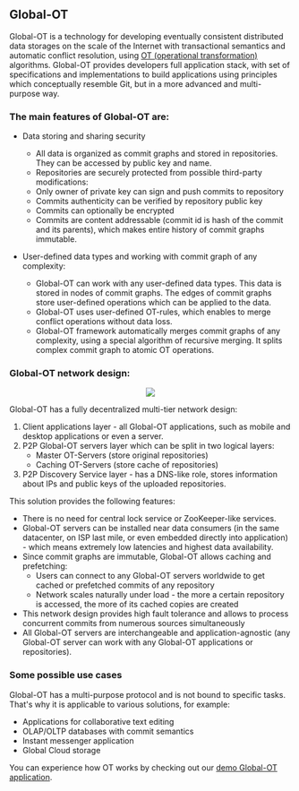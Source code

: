 ## Global-OT

Global-OT is a technology for developing eventually consistent distributed data storages on the scale of the Internet 
with transactional semantics and automatic conflict resolution, using [OT (operational transformation)](https://en.wikipedia.org/wiki/Operational_transformation) 
algorithms. Global-OT provides developers full application stack, with set of specifications and implementations to build 
applications using principles which conceptually resemble Git, but in a more advanced and multi-purpose way. 

### The main features of Global-OT are:
* Data storing and sharing security
    * All data is organized as commit graphs and stored in repositories. They can be  accessed by public key and name.
    * Repositories are securely protected from possible third-party modifications:
    * Only owner of private key can sign and push commits to repository
    * Commits authenticity can be verified by repository public key
    * Commits can optionally be encrypted  
    * Commits are content addressable (commit id is hash of the commit and its parents), which makes entire history of 
    commit graphs immutable.
    
* User-defined data types and working with commit graph of any complexity:
    * Global-OT can work with any user-defined data types. This data is stored in nodes of commit graphs. The edges of 
    commit graphs store user-defined operations which can be applied to the data.
    * Global-OT uses user-defined OT-rules, which enables to merge conflict operations without data loss.
    * Global-OT framework automatically merges commit graphs of any complexity, using a special algorithm of recursive 
    merging. It splits complex commit graph to atomic OT operations.
    
### Global-OT network design:

<p align="center">
<img src="http://datakernel.io/static/images/globalot-architecture.png">
</p>

Global-OT has a fully decentralized multi-tier network design:
1. Client applications layer - all Global-OT applications, such as mobile and desktop applications or even a server.
2. P2P Global-OT servers layer which can be split in two logical layers:
    * Master OT-Servers (store original repositories)
    * Caching OT-Servers (store cache of repositories)
3. P2P Discovery Service layer - has a DNS-like role, stores information about IPs and public keys of the uploaded 
repositories.

This solution provides the following features:
* There is no need for central lock service or ZooKeeper-like services.
* Global-OT servers can be installed near data consumers (in the same datacenter, on ISP last mile, or even embedded 
directly into application) - which means extremely low latencies and highest data availability.
* Since commit graphs are immutable, Global-OT allows caching and prefetching:
     * Users can connect to any Global-OT servers worldwide to get cached or prefetched commits of any repository 
     * Network scales naturally under load - the more a certain repository is accessed, the more of its cached copies 
are created
* This network design provides high fault tolerance and allows to process concurrent commits from numerous sources 
simultaneously
* All Global-OT servers are interchangeable and application-agnostic (any Global-OT server can work with any Global-OT 
applications or repositories).

### Some possible use cases
Global-OT has a multi-purpose protocol and is not bound to specific tasks. That's why it is applicable to various solutions,
for example:
* Applications for collaborative text editing
* OLAP/OLTP databases with commit semantics
* Instant messenger application
* Global Cloud storage

You can experience how OT works by checking out our [demo Global-OT application](https://github.com/softindex/datakernel/tree/master/examples/global-ot-demo).